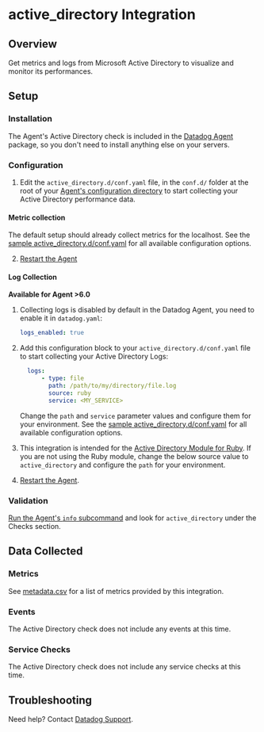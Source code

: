 # active_directory Integration

## Overview

Get metrics and logs from Microsoft Active Directory to visualize and monitor its performances.

## Setup

### Installation

The Agent's Active Directory check is included in the [Datadog Agent][4] package, so you don't need to install anything else on your servers.

### Configuration

1. Edit the `active_directory.d/conf.yaml` file, in the `conf.d/` folder at the root of your [Agent's configuration directory][9] to start collecting your Active Directory performance data.

#### Metric collection

The default setup should already collect metrics for the localhost.
See the [sample active_directory.d/conf.yaml][1] for all available configuration options.

2. [Restart the Agent][7]

#### Log Collection

**Available for Agent >6.0**

1. Collecting logs is disabled by default in the Datadog Agent, you need to enable it in `datadog.yaml`:

    ```yaml
    logs_enabled: true
    ```

2. Add this configuration block to your `active_directory.d/conf.yaml` file to start collecting your Active Directory Logs:

    ```yaml
      logs:
          - type: file
            path: /path/to/my/directory/file.log
            source: ruby
            service: <MY_SERVICE>
    ```

    Change the `path` and `service` parameter values and configure them for your environment.
    See the [sample active_directory.d/conf.yaml][1] for all available configuration options.

3. This integration is intended for the [Active Directory Module for Ruby][8]. If you are not using the Ruby module, change the below source value to `active_directory` and configure the `path` for your environment.

4. [Restart the Agent][7].

### Validation

[Run the Agent's `info` subcommand][2] and look for `active_directory` under the Checks section.

## Data Collected

### Metrics
See [metadata.csv][3] for a list of metrics provided by this integration.

### Events
The Active Directory check does not include any events at this time.

### Service Checks
The Active Directory check does not include any service checks at this time.

## Troubleshooting
Need help? Contact [Datadog Support][5].

[1]: https://github.com/DataDog/integrations-core/blob/master/active_directory/datadog_checks/active_directory/data/conf.yaml.example
[2]: https://docs.datadoghq.com/agent/faq/agent-commands/#agent-status-and-information
[3]: https://github.com/DataDog/integrations-core/blob/master/active_directory/metadata.csv
[4]: https://app.datadoghq.com/account/settings#agent
[5]: https://docs.datadoghq.com/help/
[7]: https://docs.datadoghq.com/agent/faq/agent-commands/#start-stop-restart-the-agent
[8]: https://www.rubydoc.info/gems/activedirectory/0.9.3
[9]: https://docs.datadoghq.com/agent/faq/agent-configuration-files/#agent-configuration-directory
